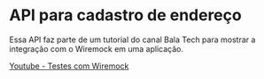 # API para cadastro de endereço

Essa API faz parte de um tutorial do canal Bala Tech para mostrar a integração com o Wiremock em uma aplicação.

[Youtube - Testes com Wiremock](https://www.youtube.com/watch?v=jukQ1Uhvwic&list=PL4GYDFQO_BHAdwWxNYnk53hBvXK5QExMO)